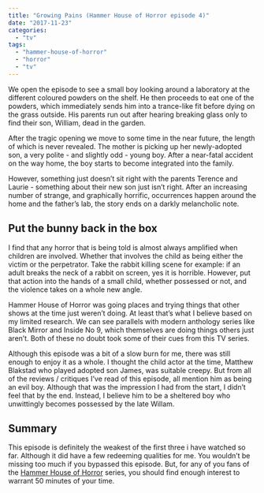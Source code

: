 ```yaml
---
title: "Growing Pains (Hammer House of Horror episode 4)"
date: "2017-11-23"
categories: 
  - "tv"
tags: 
  - "hammer-house-of-horror"
  - "horror"
  - "tv"
---
```


We open the episode to see a small boy looking around a laboratory at the different coloured powders on the shelf. He then proceeds to eat one of the powders, which immediately sends him into a trance-like fit before dying on the grass outside. His parents run out after hearing breaking glass only to find their son, William, dead in the garden.

After the tragic opening we move to some time in the near future, the length of which is never revealed. The mother is picking up her newly-adopted son, a very polite - and slightly odd - young boy. After a near-fatal accident on the way home, the boy starts to become integrated into the family.

However, something just doesn’t sit right with the parents Terence and Laurie - something about their new son just isn’t right. After an increasing number of strange, and graphically horrific, occurrences happen around the home and the father’s lab, the story ends on a darkly melancholic note.

## Put the bunny back in the box

I find that any horror that is being told is almost always amplified when children are involved. Whether that involves the child as being either the victim or the perpetrator. Take the rabbit killing scene for example: if an adult breaks the neck of a rabbit on screen, yes it is horrible. However, put that action into the hands of a small child, whether possessed or not, and the violence takes on a whole new angle.

Hammer House of Horror was going places and trying things that other shows at the time just weren’t doing. At least that’s what I believe based on my limited research. We can see parallels with modern anthology series like Black Mirror and Inside No 9, which themselves are doing things others just aren’t. Both of these no doubt took some of their cues from this TV series.

Although this episode was a bit of a slow burn for me, there was still enough to enjoy it as a whole. I thought the child actor at the time, Matthew Blakstad who played adopted son James, was suitable creepy. But from all of the reviews / critiques I’ve read of this episode, all mention him as being an evil boy. Although that was the impression I had from the start, I didn’t feel that by the end. Instead, I believe him to be a sheltered boy who unwittingly becomes possessed by the late Willam.

## Summary

This episode is definitely the weakest of the first three i have watched so far. Although it did have a few redeeming qualities for me. You wouldn’t be missing too much if you bypassed this episode. But, for any of you fans of the [Hammer House of Horror](https://davidpeach.co.uk/tag/hammer-house-of-horror/) series, you should find enough interest to warrant 50 minutes of your time.

